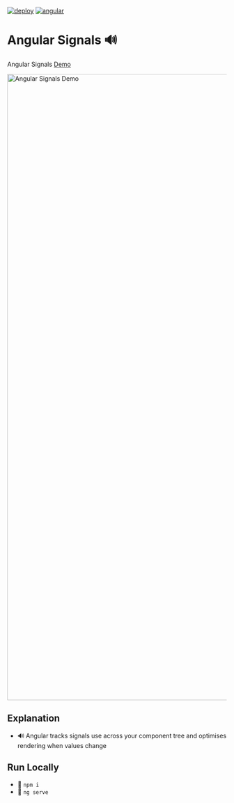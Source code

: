 [![deploy](https://github.com/jrsmth/angular-signals/actions/workflows/main.yaml/badge.svg)](https://github.com/jrsmth/angular-signals/actions/workflows/main.yaml)
[![angular](https://img.shields.io/badge/Angular%20-17%20-blue.svg?style=flat&logo=angular&logoColor=white)](https://angular.dev/)

# Angular Signals 🔊
Angular Signals [Demo](https://jrsmth.github.io/angular-signals/)

<img width="1440" alt="Angular Signals Demo" src="https://github.com/jrsmth/angular-signals/assets/34093915/5adc0959-6a07-451d-a36b-887f99dabc3c">

## Explanation
- 🔊  Angular tracks signals use across your component tree and optimises rendering when values change 

## Run Locally
- 🔧  `npm i`
- 🚀  `ng serve`
